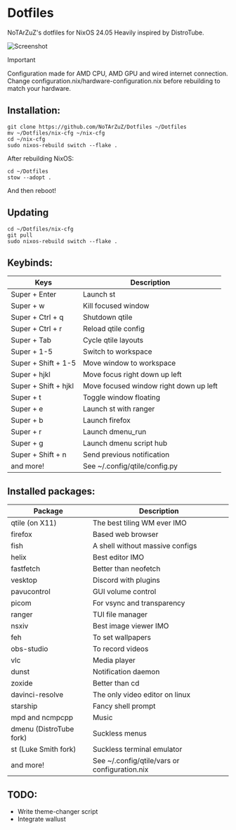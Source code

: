 # Dotfiles
NoTArZuZ's dotfiles for NixOS 24.05
Heavily inspired by DistroTube.

![Screenshot](https://cdn.discordapp.com/attachments/836500386390605846/1251149097579184189/1718367567.png?ex=666d86e6&is=666c3566&hm=22cdff7179c33e81e0af066b76f3d87c9fd0b0bdb8aa9b55fe15fb74493bbf28&)

> [!IMPORTANT]
> Configuration made for AMD CPU, AMD GPU and wired internet connection.
> Change configuration.nix/hardware-configuration.nix before rebuilding to match your hardware.

## Installation:

```
git clone https://github.com/NoTArZuZ/Dotfiles ~/Dotfiles
mv ~/Dotfiles/nix-cfg ~/nix-cfg
cd ~/nix-cfg
sudo nixos-rebuild switch --flake .
```

After rebuilding NixOS:

```
cd ~/Dotfiles
stow --adopt .
```

And then reboot!

## Updating

```
cd ~/Dotfiles/nix-cfg
git pull
sudo nixos-rebuild switch --flake .
```

## Keybinds:

| Keys                 | Description                            |
| -------------------- | -------------------------------------- |
| Super + Enter        | Launch st                              |
| Super + w            | Kill focused window                    |
| Super + Ctrl + q     | Shutdown qtile                         |
| Super + Ctrl + r     | Reload qtile config                    |
| Super + Tab          | Cycle qtile layouts                    |
| Super + 1-5          | Switch to workspace                    |
| Super + Shift + 1-5  | Move window to workspace               |
| Super + hjkl         | Move focus right down up left          |
| Super + Shift + hjkl | Move focused window right down up left |
| Super + t            | Toggle window floating                 |
| Super + e            | Launch st with ranger                  |
| Super + b            | Launch firefox                         |
| Super + r            | Launch dmenu_run                       |
| Super + g            | Launch dmenu script hub                |
| Super + Shift + n    | Send previous notification             |
| and more!            | See ~/.config/qtile/config.py          |

## Installed packages:

| Package                 | Description                                   |
| ----------------------- | --------------------------------------------- |
| qtile (on X11)          | The best tiling WM ever IMO                   |
| firefox                 | Based web browser                             |
| fish                    | A shell without massive configs               |
| helix                   | Best editor IMO                               |
| fastfetch               | Better than neofetch                          |
| vesktop                 | Discord with plugins                          |
| pavucontrol             | GUI volume control                            |
| picom                   | For vsync and transparency                    |
| ranger                  | TUI file manager                              |
| nsxiv                   | Best image viewer IMO                         |
| feh                     | To set wallpapers                             |
| obs-studio              | To record videos                              |
| vlc                     | Media player                                  |
| dunst                   | Notification daemon                           |
| zoxide                  | Better than cd                                |
| davinci-resolve         | The only video editor on linux                |
| starship                | Fancy shell prompt                            |
| mpd and ncmpcpp         | Music                                         |
| dmenu (DistroTube fork) | Suckless menus                                |
| st (Luke Smith fork)    | Suckless terminal emulator                    |
| and more!               | See ~/.config/qtile/vars or configuration.nix |

## TODO:
* Write theme-changer script
* Integrate wallust

